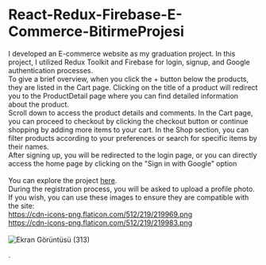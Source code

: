 # React-Redux-Firebase-E-Commerce-BitirmeProjesi
I developed an E-commerce website as my graduation project. In this project, I utilized Redux Toolkit and Firebase for login, signup, and Google authentication processes. <br>
To give a brief overview, when you click the + button below the products, they are listed in the Cart page. Clicking on the title of a product will redirect you to the ProductDetail page where you can find detailed information about the product. <br>
Scroll down to access the product details and comments. In the Cart page, you can proceed to checkout by clicking the checkout button or continue shopping by adding more items to your cart. In the Shop section, you can filter products according to your preferences or search for specific items by their names. <br>
 After signing up, you will be redirected to the login page, or you can directly access the home page by clicking on the "Sign in with Google" option <br> <br>
You can explore the project [here](https://tugba-gundogdu.vercel.app/home). <br>
During the registration process, you will be asked to upload a profile photo. If you wish, you can use these images to ensure they are compatible with the site: <br>
https://cdn-icons-png.flaticon.com/512/219/219969.png  <br>
https://cdn-icons-png.flaticon.com/512/219/219983.png <br>  <br>
![Ekran Görüntüsü (313)](https://user-images.githubusercontent.com/78304413/232256597-bde6dfa3-f056-4a47-8aba-31a217335816.png)



.

 


